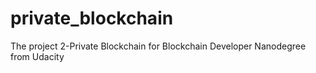 # private_blockchain
The project 2-Private Blockchain for Blockchain Developer Nanodegree from Udacity
